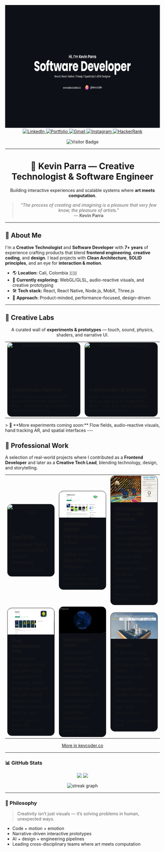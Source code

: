 <div align="center">
  <img height="400" src="./images/banner_github.png" alt="KevCoder Banner" />
</div>

<div align="center">
  <a href="https://www.linkedin.com/in/kmp535/" target="_blank">
    <img src="https://img.shields.io/static/v1?message=LinkedIn&logo=linkedin&label=&color=0077B5&logoColor=white&style=for-the-badge" height="28" alt="LinkedIn"/>
  </a>
  <a href="https://links.kevcoder.co/" target="_blank">
    <img src="https://img.shields.io/static/v1?message=Portfolio&logo=vercel&label=&color=000000&logoColor=white&style=for-the-badge" height="28" alt="Portfolio"/>
  </a>
  <a href="mailto:kevinparra535@gmail.com" target="_blank">
    <img src="https://img.shields.io/static/v1?message=Gmail&logo=gmail&label=&color=D14836&logoColor=white&style=for-the-badge" height="28" alt="Gmail"/>
  </a>
  <a href="https://www.instagram.com/kev.coder/" target="_blank">
    <img src="https://img.shields.io/static/v1?message=Instagram&logo=instagram&label=&color=E4405F&logoColor=white&style=for-the-badge" height="28" alt="Instagram"/>
  </a>
  <a href="https://www.hackerrank.com/profile/kevinparra535" target="_blank">
    <img src="https://img.shields.io/static/v1?message=HackerRank&logo=hackerrank&label=&color=2EC866&logoColor=white&style=for-the-badge" height="28" alt="HackerRank"/>
  </a>
</div>

<br/>

<div align="center">
  <img src="https://visitor-badge.laobi.icu/badge?page_id=Kevinparra535.Kevinparra535" alt="Visitor Badge"/>
</div>

---

<h1 align="center">🎨 Kevin Parra — Creative Technologist & Software Engineer</h1>
<p align="center">
  Building interactive experiences and scalable systems where <b>art meets computation</b>.
</p>

<blockquote align="center">
  <i>"The process of creating and imagining is a pleasure that very few know, the pleasure of artists."</i><br/>
  — <b>Kevin Parra</b>
</blockquote>

---

## 🧭 About Me

I'm a **Creative Technologist** and **Software Developer** with **7+ years** of experience crafting products that blend **frontend engineering**, **creative coding**, and **design**. I lead projects with **Clean Architecture**, **SOLID principles**, and an eye for **interaction & motion**.

- 🌎 **Location:** Cali, Colombia 🇨🇴
- 🔬 **Currently exploring:** WebGL/GLSL, audio-reactive visuals, and creative prototyping
- 🛠️ **Tech stack:** React, React Native, Node.js, MobX, Three.js
- 🧠 **Approach:** Product-minded, performance-focused, design-driven

---

<!-- CREATIVE LABS (HTML TABLE GRID SIN CSS) -->

## 🧪 Creative Labs

<p align="center">A curated wall of <b>experiments & prototypes</b> — touch, sound, physics, shaders, and narrative UI.</p>

<table align="center">
  <tr>
    <td align="center" width="33%">
      <a class="lab-card" href="https://github.com/Kevinparra535/creativedev.particles" target="_blank" style="text-decoration:none; border:1px solid #2d2d2d; border-radius:14px; overflow:hidden; display:flex; flex-direction:column; background:#0d1117;">
      <img src="/images/labs_particles.gif" alt="Interactive Particle Logo" style="width:100%; aspect-ratio:16/9; object-fit:cover;">
      <div style="padding:12px 14px; text-align:left;">
        <h4 style="margin:0 0 6px 0;">Creative Labs: Particles</h4>
        <p style="margin:0; font-size:12px;">
          <code>React Three Fiber</code> <code>GLSL3</code> <code>ThreeJS</code>
          <code>Vite</code> <code>Zustand</code> <code>Styled-Components</code> <code>React Three Drei</code> <code>TypeScript</code> <code>React Three PostProcessing</code>
        </p>
      </div>
    </a>
    </td>
    <td align="center" width="33%">
            <a class="lab-card" href="https://github.com/Kevinparra535/creativedev.ai-emotion/tree/v2-r3f" target="_blank" style="text-decoration:none; border:1px solid #2d2d2d; border-radius:14px; overflow:hidden; display:flex; flex-direction:column; background:#0d1117;">
      <img src="/images/labs_aiemotions.gif" alt="Interactive Particle Logo" style="width:100%; aspect-ratio:16/9; object-fit:cover;">
      <div style="padding:12px 14px; text-align:left;">
        <h4 style="margin:0 0 6px 0;">Creative Labs: AI Emotions</h4>
        <p style="margin:0; font-size:12px;">
          <code>React Three Fiber</code> <code>GLSL3</code> <code>ThreeJS</code>
          <code>Vite</code> <code>Zustand</code> <code>Styled-Components</code> <code>React Three Drei</code> <code>TypeScript</code> <code>React Three PostProcessing</code>
        </p>
      </div>
    </a>
    </td>
    <!-- <td align="center" width="33%">
      <a href="https://github.com/Kevinparra535/audio-reactive-sphere" target="_blank">
        <img src="./labs/3d_audio_reactive.gif" alt="Audio Reactive 3D Sphere" width="100%" />
        <br/>
        <b>Audio Reactive 3D Sphere</b>
      </a>
      <br/>
      <sub>Deformación de malla y emisión de partículas según amplitud.</sub>
      <br/>
      <sub><code>Three.js</code> <code>Web Audio API</code></sub>
    </td> -->

  </tr>
  <!-- <tr>
    <td align="center" width="33%">
      <a href="https://github.com/Kevinparra535/light-lab" target="_blank">
        <img src="./labs/light_lab.gif" alt="Light Simulation Lab" width="100%" />
        <br/>
        <b>Light Simulation Lab</b>
      </a>
      <br/>
      <sub>Reflexiones en tiempo real y difusión de luz en WebGL.</sub>
      <br/>
      <sub><code>R3F</code> <code>Shaders</code></sub>
    </td>
    <td align="center" width="33%">
      <a href="https://github.com/Kevinparra535/hand-tracking-ar" target="_blank">
        <img src="./labs/hand_tracking.gif" alt="Hand Tracking AR" width="100%" />
        <br/>
        <b>Hand Tracking AR</b>
      </a>
      <br/>
      <sub>Interacción AR web con seguimiento de manos.</sub>
      <br/>
      <sub><code>MediaPipe</code> <code>React</code></sub>
    </td>
    <td align="center" width="33%">
      <a href="https://github.com/Kevinparra535" target="_blank">
        <img src="./labs/coming_soon.png" alt="Coming Soon" width="100%" />
        <br/>
        <b>Coming Soon</b>
      </a>
      <br/>
      <sub>Spatial interfaces, AI-driven visuals & motion-driven UI.</sub>
      <br/>
      <sub><code>WebGL</code> <code>AI</code> <code>UX</code></sub>
    </td>
  </tr> -->
</table>
> 🚧 **More experiments coming soon:** Flow fields, audio-reactive visuals, hand tracking AR, and spatial interfaces
---

## 💼 Professional Work

A selection of real-world projects where I contributed as a <b>Frontend Developer</b> and later as a <b>Creative Tech Lead</b>, blending technology, design, and storytelling.

<table align="center">
  <tr>
    <td align="center" width="33%">
      <a class="lab-card" href="https://dwntiktok.com" target="_blank" style="text-decoration:none; border:1px solid #2d2d2d; border-radius:14px; overflow:hidden; display:flex; flex-direction:column; background:#0d1117;">
        <img src="/images/professional_dwntiktok.gif" alt="Interactive Particle Logo" style="width:100%; aspect-ratio:16/9; object-fit:cover;">
        <div style="padding:12px 14px; text-align:left;">
          <h4 style="margin:0 0 6px 0;">DwnTikTok</h4>
          <p style="margin:0 0 8px 0; font-size:14px; line-height:1.4;">
            Download TikTok videos in HD/MP3 without watermark.
          </p>
          <p style="margin:0; font-size:12px;">
            <code>React</code> <code>NodeJS</code> <code>MobX</code>
          </p>
        </div>
      </a>
    </td>
    <td align="center" width="33%">
      <a class="lab-card" href="https://play.google.com/store/apps/details?id=com.ensayo.vehicles.app" target="_blank" style="text-decoration:none; border:1px solid #2d2d2d; border-radius:14px; overflow:hidden; display:flex; flex-direction:column; background:#0d1117;">
        <img src="/images/professional_vehicontrol.png" alt="Interactive Particle Logo" style="width:100%; aspect-ratio:16/9; object-fit:cover;">
        <div style="padding:12px 14px; text-align:left;">
          <h4 style="margin:0 0 6px 0;">VehiControl (Alpha)</h4>
          <p style="margin:0 0 8px 0; font-size:14px; line-height:1.4;">
            Vehicle reminders & legal compliance with offline-first. (React Native + Firebase).
          </p>
          <p style="margin:0; font-size:12px;">
            <code>React Native</code> <code>Firebase</code> <code>MobX</code> <code>SOLID</code> <code>Clean Architecture</code>
          </p>
        </div>
      </a>
    </td>
    <td align="center" width="33%">
      <a class="lab-card" href="https://dwntiktok.com" target="_blank" style="text-decoration:none; border:1px solid #2d2d2d; border-radius:14px; overflow:hidden; display:flex; flex-direction:column; background:#0d1117;">
        <img src="/images/professional_un.jpeg" alt="Interactive Particle Logo" style="width:100%; aspect-ratio:16/9; object-fit:cover;">
        <div style="padding:12px 14px; text-align:left;">
          <h4 style="margin:0 0 6px 0;">3D Interactive Library — UN Colombia</h4>
          <p style="margin:0 0 8px 0; font-size:14px; line-height:1.4;">
            Developed a 3D digital library for the United Nations Colombia chapter, where users could navigate and interact with thematic content inside an immersive environment.
          </p>
          <p style="margin:0; font-size:12px;">
            <code>Three.js</code> <code>Vanilla JS</code> <code>Blender</code>
          </p>
        </div>
      </a>
    </td>
  </tr>
  <tr>
    <td align="center" width="33%">
      <a class="lab-card" href="https://www.linkedin.com/in/kmp535/" target="_blank" style="text-decoration:none; border:1px solid #2d2d2d; border-radius:14px; overflow:hidden; display:flex; flex-direction:column; background:#0d1117;">
        <img src="/images/professional_layers.png" alt="Interactive Particle Logo" style="width:100%; aspect-ratio:16/9; object-fit:cover;">
        <div style="padding:12px 14px; text-align:left;">
          <h4 style="margin:0 0 6px 0;">Field Management PWA</h4>
          <p style="margin:0 0 8px 0; font-size:14px; line-height:1.4;">
            Standalone progressive web app with offline capabilities for rural use, multi-language support, and QR-based authentication. Designed and built end-to-end.
          </p>
                    <p style="margin:0; font-size:12px;">
            <code>React</code> <code>TypeScript</code> <code>IndexedDB</code> <code>InversifyJS</code> <code>Figma</code>
          </p>
        </div>
      </a>
    </td>
    <td align="center" width="33%">
      <a class="lab-card" href="https://www.linkedin.com/in/kmp535/" target="_blank" style="text-decoration:none; border:1px solid #2d2d2d; border-radius:14px; overflow:hidden; display:flex; flex-direction:column; background:#0d1117;">
        <img src="/images/professional_intel.jpeg" alt="Interactive Particle Logo" style="width:100%; aspect-ratio:16/9; object-fit:cover;">
        <div style="padding:12px 14px; text-align:left;">
          <h4 style="margin:0 0 6px 0;">Intel Display Zones</h4>
          <p style="margin:0 0 8px 0; font-size:14px; line-height:1.4;">
Developed an interactive 3D experience showcasing Intel retail partners worldwide. Designed to visualize points of sale through a gamified and immersive environment.
          </p>
                    <p style="margin:0; font-size:12px;">
          <code>React</code> <code>Three.js</code> <code>Blender</code> <code>Next.js</code>
          </p>
        </div>
      </a>
    </td>
        <td align="center" width="33%">
      <a class="lab-card" href="https://www.linkedin.com/in/kmp535/" target="_blank" style="text-decoration:none; border:1px solid #2d2d2d; border-radius:14px; overflow:hidden; display:flex; flex-direction:column; background:#0d1117;">
        <img src="/images/professional_iot.jpeg" alt="Interactive Particle Logo" style="width:100%; aspect-ratio:16/9; object-fit:cover;">
        <div style="padding:12px 14px; text-align:left;">
          <h4 style="margin:0 0 6px 0;">Intel IoT</h4>
          <p style="margin:0 0 8px 0; font-size:14px; line-height:1.4;">
             A 3D smart city tour built for Intel to display IoT and Smart Infrastructure products. Integrated data-driven scenes and interactivity in a real-time environment.
          </p>
          <p style="margin:0; font-size:12px;">
            <code>Three.js</code> <code>React</code> <code>WebGL</code> <code>3D UX</code>
          </p>
        </div>
      </a>
    </td>
  </tr>
</table>

<p align="center">
  <a href="https://kevcoder.co/">
  More in kevcoder.co
  </a>
</p>

---

### 📊 GitHub Stats

<p align="center">
  <img src="https://github-readme-stats.vercel.app/api?username=Kevinparra535&show_icons=true&theme=vision-friendly-dark" height="150"/>
  <img src="https://github-readme-stats.vercel.app/api/top-langs/?username=Kevinparra535&layout=compact&theme=vision-friendly-dark" height="150"/>
</p>

<p align="center">
  <img src="https://streak-stats.demolab.com?user=Kevinparra535&locale=en&mode=daily&theme=vision-friendly-dark" height="220" alt="streak graph" />
</p>

---

### 💬 Philosophy

> Creativity isn’t just visuals — it’s solving problems in human, unexpected ways.

- Code + motion + emotion
- Narrative-driven interactive prototypes
- AI + design + engineering pipelines
- Leading cross-disciplinary teams where art meets computation
